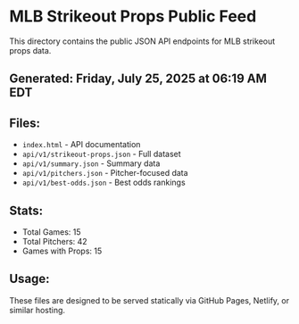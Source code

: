 # MLB Strikeout Props Public Feed

This directory contains the public JSON API endpoints for MLB strikeout props data.

## Generated: Friday, July 25, 2025 at 06:19 AM EDT

## Files:
- `index.html` - API documentation
- `api/v1/strikeout-props.json` - Full dataset
- `api/v1/summary.json` - Summary data
- `api/v1/pitchers.json` - Pitcher-focused data  
- `api/v1/best-odds.json` - Best odds rankings

## Stats:
- Total Games: 15
- Total Pitchers: 42
- Games with Props: 15

## Usage:
These files are designed to be served statically via GitHub Pages, Netlify, or similar hosting.

